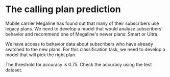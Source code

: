 # The calling plan prediction

Mobile carrier Megaline has found out that many of their subscribers use legacy plans. We need to develop a model that would analyze subscribers' behavior and recommend one of Megaline's newer plans: Smart or Ultra.  

We have access to behavior data about subscribers who have already switched to the new plans. For this classification task, we need to develop a model that will pick the right plan.  

The threshold for accuracy is 0.75. Check the accuracy using the test dataset.